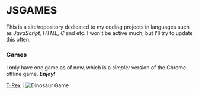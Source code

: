 # JSGAMES

This is a site/repository dedicated to my coding projects in languages such as *JavaScript, HTML, C* and etc.
I won't be active much, but I'll try to update this often.

### Games

I only have one game as of now, which is a *simpler* version of the Chrome offline game. ***Enjoy!***

[T-Rex](https://Generic-Username123.github.io/jsgames/T-Rex) | ![Dinosaur Game](https://i.imgur.com/YCUc3io.jpg?1)
